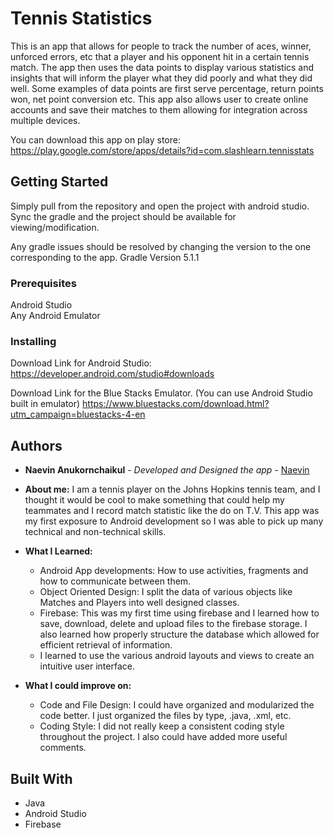 # Tennis Statistics

This is an app that allows for people to track the number of aces, winner, unforced errors, etc that a player and his opponent hit in a certain tennis match. The app then uses the data points to display various statistics and insights that will inform the player what they did poorly and what they did well. Some examples of data points are first serve percentage, return points won, net point conversion etc. This app also allows user to create online accounts and save their matches to them allowing for integration across multiple devices.  

You can download this app on play store:
https://play.google.com/store/apps/details?id=com.slashlearn.tennisstats

## Getting Started

Simply pull from the repository and open the project with android studio. Sync the gradle and the project should be available for viewing/modification.

Any gradle issues should be resolved by changing the version to the one corresponding to the app.
Gradle Version 5.1.1

### Prerequisites

Android Studio<br>
Any Android Emulator

### Installing

Download Link for Android Studio:  
https://developer.android.com/studio#downloads

Download Link for the Blue Stacks Emulator. (You can use Android Studio built in emulator)
https://www.bluestacks.com/download.html?utm_campaign=bluestacks-4-en

## Authors

* **Naevin Anukornchaikul** - *Developed and Designed the app* - [Naevin](https://github.com/Naevin)  
* <b>About me:</b> I am a tennis player on the Johns Hopkins tennis team, and I thought it would be cool to make something that could help my teammates and I record match statistic like the do on T.V. This app was my first exposure to Android development so I was able to pick up many technical and non-technical skills.<br>

 * <b>What I Learned:</b>
   * Android App developments: How to use activities, fragments and how to communicate between them.
   * Object Oriented Design: I split the data of various objects like Matches and Players into well designed classes.
   * Firebase: This was my first time using firebase and I learned how to save, download, delete and upload files to the firebase storage. I also learned how properly structure the database which allowed for efficient retrieval of information.
   * I learned to use the various android layouts and views to create an intuitive user interface.<br>  
  
 * <b>What I could improve on:</b>  
   * Code and File Design: I could have organized and modularized the code better. I just organized the files by type, .java, .xml, etc.
   * Coding Style: I did not really keep a consistent coding style throughout the project. I also could have added more useful comments.
   
## Built With

* Java<br>
* Android Studio<br>
* Firebase  
